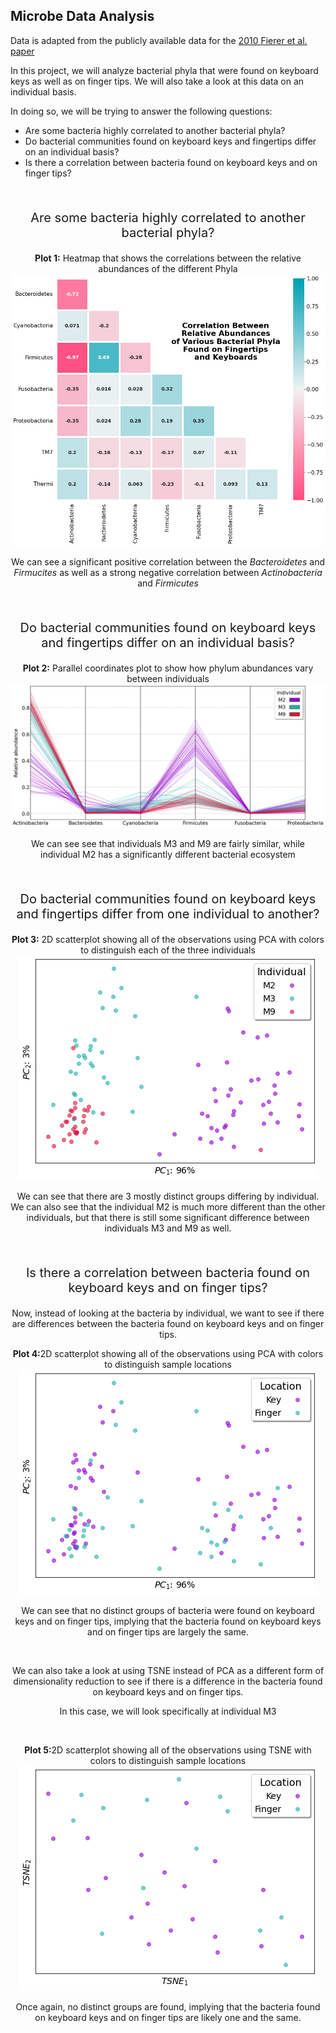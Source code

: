 ## Microbe Data Analysis

Data is adapted from the publicly available data for the [2010 Fierer et al. paper](https://www.pnas.org/content/107/14/6477)

In this project, we will analyze bacterial phyla that were found on keyboard keys as well as on finger tips. We will also take a look at this data on an individual basis. 

In doing so, we will be trying to answer the following questions:   
* Are some bacteria highly correlated to another bacterial phyla?
* Do bacterial communities found on keyboard keys and fingertips differ on an individual basis?
* Is there a correlation between bacteria found on keyboard keys and on finger tips?
<p>&nbsp;</p>


<p style="font-size:20px;" align="center";>Are some bacteria highly correlated to another bacterial phyla?</p>  

<p align="center";>
<b>Plot 1:</b> Heatmap that shows the correlations between the relative abundances of the different Phyla
<img src="heatmap_microbe.png"/>
</p>

<p align="center">
We can see a significant positive correlation between the <i>Bacteroidetes</i> and <i>Firmucites</i> as well as a strong negative correlation between <i>Actinobacteria</i> and <i>Firmicutes</i>
</p>
<p>&nbsp;</p>

<p style="font-size:20px;" align="center";>Do bacterial communities found on keyboard keys and fingertips differ on an individual basis?</p>

<p align="center";>
<b>Plot 2:</b> Parallel coordinates plot to show how phylum abundances vary between individuals
<img src="pcp_microbe.png"/>
</p>
<p align="center">
We can see see that individuals M3 and M9 are fairly similar, while individual M2 has a significantly different bacterial ecosystem
</p>
<p>&nbsp;</p>


<p style="font-size:20px;" align="center";>Do bacterial communities found on keyboard keys and fingertips differ from one individual to another?</p>

<p align="center";>
<b>Plot 3:</b> 2D scatterplot showing all of the observations using PCA with colors to distinguish each of the three individuals
<img src="pca_indiv.png"/>
</p>

<p align="center">
We can see that there are 3 mostly distinct groups differing by individual. We can also see that the individual M2 is much more different than the other individuals, but that there is still some significant difference between individuals M3 and M9 as well. 
</p>
<p>&nbsp;</p>


<p style="font-size:20px;" align="center";>Is there a correlation between bacteria found on keyboard keys and on finger tips?</p>

<p align="center";>
Now, instead of looking at the bacteria by individual, we want to see if there are differences between the bacteria found on keyboard keys and on finger tips.
</p>

<p align="center";>
<b>Plot 4:</b>2D scatterplot showing all of the observations using PCA with colors to distinguish sample locations
<img src="pca_loc.png"/>
</p>

<p align="center">
We can see that no distinct groups of bacteria were found on keyboard keys and on finger tips, implying that the bacteria found on keyboard keys and on finger tips are largely the same. 
</p>
<p>&nbsp;</p>

<p align="center";>
We can also take a look at using TSNE instead of PCA as a different form of dimensionality reduction to see if there is a difference in the bacteria found on keyboard keys and on finger tips.
</p>
<p align="center";>
In this case, we will look specifically at individual M3
</p>
<p>&nbsp;</p>


<p align="center";>
<b>Plot 5:</b>2D scatterplot showing all of the observations using TSNE with colors to distinguish sample locations
<img src="tsne_m3.png"/>
</p>

<p align="center">
Once again, no distinct groups are found, implying that the bacteria found on keyboard keys and on finger tips are likely one and the same. 
</p>
<p>&nbsp;</p>
